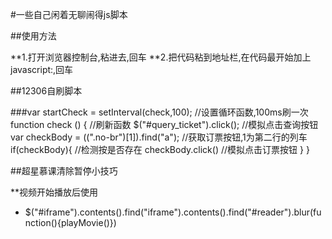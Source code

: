 #一些自己闲着无聊闹得js脚本

##使用方法

**1.打开浏览器控制台,粘进去,回车
**2.把代码粘到地址栏,在代码最开始加上javascript:,回车

##12306自刷脚本

###var startCheck = setInterval(check,100);        //设置循环函数,100ms刷一次
    function check () {                            //刷新函数
    $("#query_ticket").click();                    //模拟点击查询按钮
    var checkBody = $($(".no-br")[1]).find("a");   //获取订票按钮,1为第二行的列车
    if(checkBody){                                 //检测按是否存在
      checkBody.click()                            //模拟点击订票按钮
    }
  }

##超星慕课清除暂停小技巧

**视频开始播放后使用

+ $("#iframe").contents().find("iframe").contents().find("#reader").blur(function(){playMovie()})

